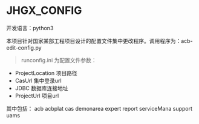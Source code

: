 # JHGX_CONFIG
开发语言：python3


本项目针对国家某部工程项目设计的配置文件集中更改程序。调用程序为：acb-edit-config.py 

> runconfig.ini 为配置文件参数：
  * ProjectLocation 项目路径
  * CasUrl 集中登录url
  * JDBC 数据库连接地址
  * ProjectUrl 项目url

其中包括：
  acb
  acbplat
  cas
  demonarea
  expert
  report
  serviceMana
  support
  uams
